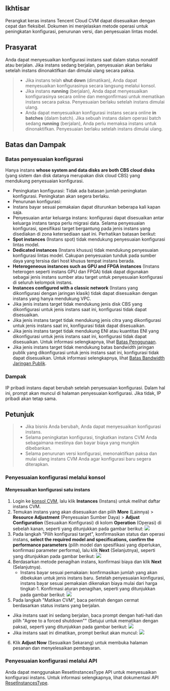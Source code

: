 ## Ikhtisar

Perangkat keras instans Tencent Cloud CVM dapat disesuaikan dengan cepat dan fleksibel. Dokumen ini menjelaskan metode operasi untuk peningkatan konfigurasi, penurunan versi, dan penyesuaian lintas model.

## Prasyarat

Anda dapat menyesuaikan konfigurasi instans saat dalam status nonaktif atau berjalan. Jika instans sedang berjalan, penyesuaian akan berlaku setelah instans dinonaktifkan dan dimulai ulang secara paksa.
> 
> - Jika instans telah **shut down** (dimatikan), Anda dapat menyesuaikan konfigurasinya secara langsung melalui konsol.
> - Jika instans **running** (berjalan), Anda dapat menyesuaikan konfigurasinya secara online dan mengonfirmasi untuk mematikan instans secara paksa. Penyesuaian berlaku setelah instans dimulai ulang.
> - Anda dapat menyesuaikan konfigurasi instans secara online **in batches** (dalam batch). Jika sebuah instans dalam operasi batch sedang **running** (berjalan), Anda perlu memaksa instans untuk dinonaktifkan. Penyesuaian berlaku setelah instans dimulai ulang.

## Batas dan Dampak

### Batas penyesuaian konfigurasi

Hanya instans **whose system and data disks are both CBS cloud disks** (yang sistem dan disk datanya merupakan disk cloud CBS) yang mendukung penyesuaian konfigurasi.
- Peningkatan konfigurasi:
Tidak ada batasan jumlah peningkatan konfigurasi. Peningkatan akan segera berlaku.
- Penurunan konfigurasi:
 - Instans bayar sesuai pemakaian dapat diturunkan beberapa kali kapan saja.
- Penyesuaian antar keluarga instans: konfigurasi dapat disesuaikan antar keluarga instans tanpa perlu migrasi data.
Selama penyesuaian konfigurasi, spesifikasi target bergantung pada jenis instans yang disediakan di zona ketersediaan saat ini. Perhatikan batasan berikut:
 - **Spot instances** (Instans spot) tidak mendukung penyesuaian konfigurasi lintas model.
 - **Dedicated instances** (Instans khusus) tidak mendukung penyesuaian konfigurasi lintas model. Cakupan penyesuaian tunduk pada sumber daya yang tersisa dari host khusus tempat instans berada.
 - **Heterogeneous instances such as GPU and FPGA instances** (Instans heterogen seperti instans GPU dan FPGA) tidak dapat digunakan sebagai jenis instans sumber atau target untuk penyesuaian konfigurasi di seluruh kelompok instans.
 - **Instances configured with a classic network** (Instans yang dikonfigurasi dengan jaringan klasik) tidak dapat disesuaikan dengan instans yang hanya mendukung VPC.
 - Jika jenis instans target tidak mendukung jenis disk CBS yang dikonfigurasi untuk jenis instans saat ini, konfigurasi tidak dapat disesuaikan.
 - Jika jenis instans target tidak mendukung jenis citra yang dikonfigurasi untuk jenis instans saat ini, konfigurasi tidak dapat disesuaikan.
 - Jika jenis instans target tidak mendukung ENI atau kuantitas ENI yang dikonfigurasi untuk jenis instans saat ini, konfigurasi tidak dapat disesuaikan. Untuk informasi selengkapnya, lihat [Batas Penggunaan](https://intl.cloud.tencent.com/document/product/576/18527).
 - Jika jenis instans target tidak mendukung batas bandwidth jaringan publik yang dikonfigurasi untuk jenis instans saat ini, konfigurasi tidak dapat disesuaikan. Untuk informasi selengkapnya, lihat [Batas Bandwidth Jaringan Publik](https://intl.cloud.tencent.com/document/product/213/12523).

### Dampak

IP pribadi instans dapat berubah setelah penyesuaian konfigurasi. Dalam hal ini, prompt akan muncul di halaman penyesuaian konfigurasi. Jika tidak, IP pribadi akan tetap sama.

## Petunjuk

>
> - Jika bisnis Anda berubah, Anda dapat menyesuaikan konfigurasi instans.
> - Selama peningkatan konfigurasi, tingkatkan instans CVM Anda sebagaimana mestinya dan bayar biaya yang mungkin dibebankan.
> - Selama penurunan versi konfigurasi, menonaktifkan paksa dan mulai ulang instans CVM Anda agar konfigurasi baru segera diterapkan.

### Penyesuaian konfigurasi melalui konsol

#### Menyesuaikan konfigurasi satu instans

1. Login ke [konsol CVM](https://console.cloud.tencent.com/cvm), lalu klik **Instances** (Instans) untuk melihat daftar instans CVM.
2. Temukan instans yang akan disesuaikan dan pilih **More** (Lainnya) > **Resource Adjustment** (Penyesuaian Sumber Daya) > **Adjust Configuration** (Sesuaikan Konfigurasi) di kolom **Operation** (Operasi) di sebelah kanan, seperti yang ditunjukkan pada gambar berikut:
![](https://main.qcloudimg.com/raw/65541031befe2d0144227cf5a616e161.png)
3. Pada langkah "Pilih konfigurasi target", konfirmasikan status dan operasi instans, **select the required model and specifications, confirm the performance parameters** (pilih model dan spesifikasi yang diperlukan, konfirmasi parameter performa), lalu klik **Next** (Selanjutnya), seperti yang ditunjukkan pada gambar berikut:
![](https://main.qcloudimg.com/raw/818fbf0dfa791ad5d5a76186eefba019.png)
4. Berdasarkan metode penagihan instans, konfirmasi biaya dan klik **Next** (Selanjutnya).
	- Instans bayar sesuai pemakaian: konfirmasikan jumlah yang akan dibekukan untuk jenis instans baru. Setelah penyesuaian konfigurasi, instans bayar sesuai pemakaian dikenakan biaya mulai dari harga tingkat-1. Konfirmasi aturan penagihan, seperti yang ditunjukkan pada gambar berikut:
	![](https://main.qcloudimg.com/raw/25f8630836acdfe274357142d8609c5d.png)
5. Pada langkah "Matikan CVM", baca perintah dengan cermat berdasarkan status instans yang berjalan.
 - Jika instans saat ini sedang berjalan, baca prompt dengan hati-hati dan pilih "Agree to a forced shutdown"" (Setujui untuk mematikan dengan paksa), seperti yang ditunjukkan pada gambar berikut:
![](https://main.qcloudimg.com/raw/e016f2cc674938acd0046115f007669b.png)
 - Jika instans saat ini dimatikan, prompt berikut akan muncul:
![](https://main.qcloudimg.com/raw/8385495393237523d0d71460a7b7009b.png)
6. Klik **Adjust Now** (Sesuaikan Sekarang) untuk membuka halaman pesanan dan menyelesaikan pembayaran. 

### Penyesuaian konfigurasi melalui API 

Anda dapat menggunakan ResetInstancesType API untuk menyesuaikan konfigurasi instans. Untuk informasi selengkapnya, lihat dokumentasi API [ResetInstancesType](https://intl.cloud.tencent.com/document/product/213/33239).





